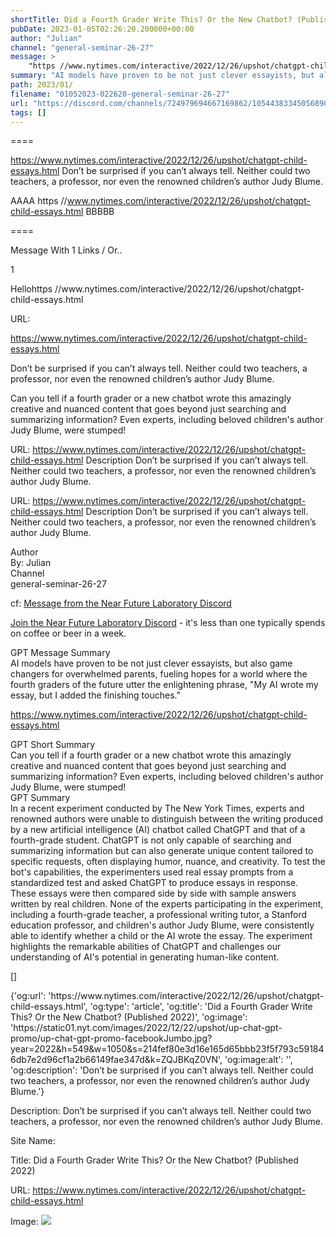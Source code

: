 ```yaml
---
shortTitle: Did a Fourth Grader Write This? Or the New Chatbot? (Published 2022)
pubDate: 2023-01-05T02:26:20.200000+00:00
author: "Julian"
channel: "general-seminar-26-27"
message: >
    "https //www.nytimes.com/interactive/2022/12/26/upshot/chatgpt-child-essays.html"
summary: "AI models have proven to be not just clever essayists, but also game changers for overwhelmed parents, fueling hopes for a world where the fourth graders of the future utter the enlightening phrase, 'My AI wrote my essay, but I added the finishing touches.'"
path: 2023/01/
filename: "01052023-022620-general-seminar-26-27"
url: "https://discord.com/channels/724979694667169862/1054438334505689099/1060383721573851237"
tags: []
---
```

====

https://www.nytimes.com/interactive/2022/12/26/upshot/chatgpt-child-essays.html
Don’t be surprised if you can’t always tell. Neither could two teachers, a professor, nor even the renowned children’s author Judy Blume.
<!-- 

 -->

AAAA https //www.nytimes.com/interactive/2022/12/26/upshot/chatgpt-child-essays.html BBBBB

====
<div class="metadata-title-header pt-3 pb-3 pl-2">Message  With 1 Links / Or..</div>    
<div class="human-content-container">  


<p>1</p>
<div style="font-family: var(--font-family-peak);">Hellohttps //www.nytimes.com/interactive/2022/12/26/upshot/chatgpt-child-essays.html</div>

URL: <p>https://www.nytimes.com/interactive/2022/12/26/upshot/chatgpt-child-essays.html</p>
<p>Don’t be surprised if you can’t always tell. Neither could two teachers, a professor, nor even the renowned children’s author Judy Blume.</p>  <!-- Example: Display each item in a paragraph -->
<p>Can you tell if a fourth grader or a new chatbot wrote this amazingly creative and nuanced content that goes beyond just searching and summarizing information? Even experts, including beloved children's author Judy Blume, were stumped!</p>




URL: https://www.nytimes.com/interactive/2022/12/26/upshot/chatgpt-child-essays.html
Description Don’t be surprised if you can’t always tell. Neither could two teachers, a professor, nor even the renowned children’s author Judy Blume.

</div>

<div class="bg-blue-300 p-4 rounded-md mb-4">

URL: https://www.nytimes.com/interactive/2022/12/26/upshot/chatgpt-child-essays.html
Description Don’t be surprised if you can’t always tell. Neither could two teachers, a professor, nor even the renowned children’s author Judy Blume.

</div>

<div class="metadata-title-header pt-3 pb-3 pl-2">Author</div>    
<div class="bg-gray-200 p-4 rounded-md mb-4">   
By: Julian
</div>

<div class="metadata-title-header pt-3 pb-3 pl-2">Channel</div>    
<div class="bg-gray-200 p-4 rounded-md mb-4">   
general-seminar-26-27</span>
</div>

cf: <a href="">Message from the Near Future Laboratory Discord</a>

<a href="">Join the Near Future Laboratory Discord</a> - it's less than one typically spends on coffee or beer in a week. 

<div class="metadata-title-header pt-3 pb-3 pl-2">GPT Message Summary</div>    
<div class="robot-content-container">
AI models have proven to be not just clever essayists, but also game changers for overwhelmed parents, fueling hopes for a world where the fourth graders of the future utter the enlightening phrase, "My AI wrote my essay, but I added the finishing touches."
</div>
</div>


<a href="https://www.nytimes.com/interactive/2022/12/26/upshot/chatgpt-child-essays.html">https://www.nytimes.com/interactive/2022/12/26/upshot/chatgpt-child-essays.html</a><br/>

<div class="metadata-title-header pt-3 pb-3 pl-2">GPT Short Summary</div>
<div class="robot-content-container">
Can you tell if a fourth grader or a new chatbot wrote this amazingly creative and nuanced content that goes beyond just searching and summarizing information? Even experts, including beloved children's author Judy Blume, were stumped!
</div>

<div class="metadata-title-header pt-3 pb-3 pl-2">GPT Summary</div>
<div class="robot-content-container">
In a recent experiment conducted by The New York Times, experts and renowned authors were unable to distinguish between the writing produced by a new artificial intelligence (AI) chatbot called ChatGPT and that of a fourth-grade student. ChatGPT is not only capable of searching and summarizing information but can also generate unique content tailored to specific requests, often displaying humor, nuance, and creativity. To test the bot's capabilities, the experimenters used real essay prompts from a standardized test and asked ChatGPT to produce essays in response. These essays were then compared side by side with sample answers written by real children. None of the experts participating in the experiment, including a fourth-grade teacher, a professional writing tutor, a Stanford education professor, and children's author Judy Blume, were consistently able to identify whether a child or the AI wrote the essay. The experiment highlights the remarkable abilities of ChatGPT and challenges our understanding of AI's potential in generating human-like content.
</div>

<!-- Summary:  Did a Fourth Grader Write This? Or the New Chatbot? - The New York Times. The Upshot.com.com's weekly Newsquiz.com/Newsquiz . -->

[]

<div class="bg-gray-400"> {'og:url': 'https://www.nytimes.com/interactive/2022/12/26/upshot/chatgpt-child-essays.html', 'og:type': 'article', 'og:title': 'Did a Fourth Grader Write This? Or the New Chatbot? (Published 2022)', 'og:image': 'https://static01.nyt.com/images/2022/12/22/upshot/up-chat-gpt-promo/up-chat-gpt-promo-facebookJumbo.jpg?year=2022&h=549&w=1050&s=214fef80e3d16e165d65bbb23f5f793c591846db7e2d96cf1a2b66149fae347d&k=ZQJBKqZ0VN', 'og:image:alt': '', 'og:description': 'Don’t be surprised if you can’t always tell. Neither could two teachers, a professor, nor even the renowned children’s author Judy Blume.'} </div>

Description: Don’t be surprised if you can’t always tell. Neither could two teachers, a professor, nor even the renowned children’s author Judy Blume.

Site Name: 

Title: Did a Fourth Grader Write This? Or the New Chatbot? (Published 2022)

URL: https://www.nytimes.com/interactive/2022/12/26/upshot/chatgpt-child-essays.html

Image: <img src="https://static01.nyt.com/images/2022/12/22/upshot/up-chat-gpt-promo/up-chat-gpt-promo-facebookJumbo.jpg?year=2022&h=549&w=1050&s=214fef80e3d16e165d65bbb23f5f793c591846db7e2d96cf1a2b66149fae347d&k=ZQJBKqZ0VN" width="" height=""/>


